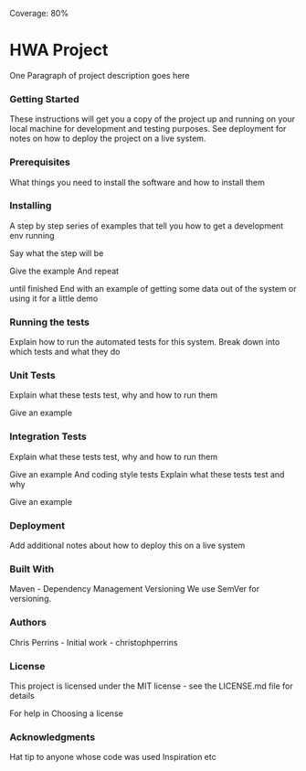 Coverage: 80%

# HWA Project
One Paragraph of project description goes here

### Getting Started
These instructions will get you a copy of the project up and running on your local machine for development and testing purposes. See deployment for notes on how to deploy the project on a live system.

### Prerequisites
What things you need to install the software and how to install them

### Installing
A step by step series of examples that tell you how to get a development env running

Say what the step will be

Give the example
And repeat

until finished
End with an example of getting some data out of the system or using it for a little demo

### Running the tests
Explain how to run the automated tests for this system. Break down into which tests and what they do

### Unit Tests
Explain what these tests test, why and how to run them

Give an example
### Integration Tests
Explain what these tests test, why and how to run them

Give an example
And coding style tests
Explain what these tests test and why

Give an example
### Deployment
Add additional notes about how to deploy this on a live system

### Built With
Maven - Dependency Management
Versioning
We use SemVer for versioning.

### Authors
Chris Perrins - Initial work - christophperrins

### License
This project is licensed under the MIT license - see the LICENSE.md file for details

For help in Choosing a license

### Acknowledgments
Hat tip to anyone whose code was used
Inspiration
etc
